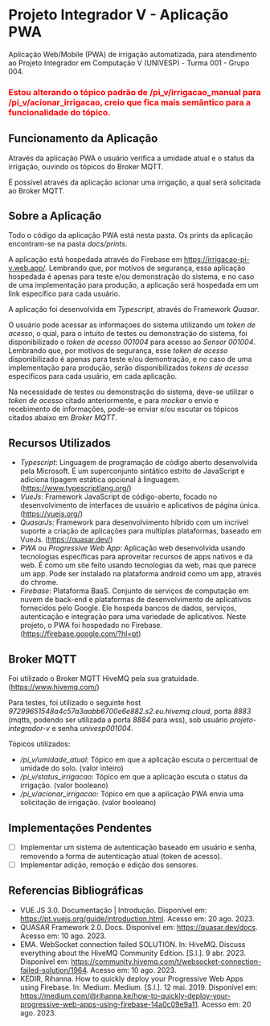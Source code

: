 # Projeto Integrador V - Aplicação PWA

Aplicação Web/Mobile (PWA) de irrigação automatizada, para atendimento ao Projeto Integrador em Computação V (UNIVESP) - Turma 001 - Grupo 004.

### <span style="color:red;">Estou alterando o tópico padrão de /pi_v/irrigacao_manual para /pi_v/acionar_irrigacao, creio que fica mais semântico para a funcionalidade do tópico.</span>

<!--  -->

## Funcionamento da Aplicação

Através da aplicação PWA o usuário verifica a umidade atual e o status da irrigação, ouvindo os tópicos do Broker MQTT.

É possível através da aplicação acionar uma irrigação, a qual será solicitada ao Broker MQTT.

<!--  -->

## Sobre a Aplicação

Todo o código da aplicação PWA está nesta pasta. Os prints da aplicação encontram-se na pasta *docs/prints*.

A aplicação está hospedada através do Firebase em https://irrigacao-pi-v.web.app/. Lembrando que, por motivos de segurança, essa aplicação hospedada é apenas para teste e/ou demonstração do sistema, e no caso de uma implementação para produção, a aplicação será hospedada em um link específico para cada usuário.

A aplicação foi desenvolvida em *Typescript*, através do Framework *Quasar*.

O usuário pode acessar as informaçoes do sistema utilizando um *token de acesso*, o qual, para o intuito de testes ou demonstração do sistema, foi disponibilizado o *token de acesso 001004* para acesso ao *Sensor 001004*. Lembrando que, por motivos de segurança, esse *token de acesso* disponibilizado é apenas para teste e/ou demontração, e no caso de uma implementação para produção, serão disponibilizados *tokens de acesso* específicos para cada usuário, em cada aplicação.

Na necessidade de testes ou demonstração do sistema, deve-se utilizar o *token de acesso* citado anteriormente, e para *mockar* o envio e recebimento de informações, pode-se enviar e/ou escutar os tópicos citados abaixo em *Broker MQTT*.

<!--  -->

## Recursos Utilizados

- *Typescript*: Linguagem de programação de código aberto desenvolvida pela Microsoft. É um superconjunto sintático estrito de JavaScript e adiciona tipagem estática opcional à linguagem. (https://www.typescriptlang.org/)
- *VueJs*: Framework JavaScript de código-aberto, focado no desenvolvimento de interfaces de usuário e aplicativos de página única. (https://vuejs.org/)
- *QuasarJs*: Framework para desenvolvimento híbrido com um incrível suporte a criação de aplicações para multiplas plataformas, baseado em VueJs. (https://quasar.dev/)
- *PWA* ou *Progressive Web App*: Aplicação web desenvolvida usando tecnologias específicas para aproveitar recursos de apps nativos e da web. É como um site feito usando tecnologias da web, mas que parece um app. Pode ser instalado na plataforma android como um app, através do chrome.
- *Firebase*: Plataforma BaaS. Conjunto de serviços de computação em nuvem de back-end e plataformas de desenvolvimento de aplicativos fornecidos pelo Google. Ele hospeda bancos de dados, serviços, autenticação e integração para uma variedade de aplicativos. Neste projeto, o PWA foi hospedado no Firebase. (https://firebase.google.com/?hl=pt)

<!--  -->

## Broker MQTT

Foi utilizado o Broker MQTT HiveMQ pela sua gratuidade. (https://www.hivemq.com/)

Para testes, foi utilizado o seguinte host *97299651548a4c57a3aabb6700e6e882.s2.eu.hivemq.cloud*, porta *8883* (mqtts, podendo ser utilizada a porta *8884* para wss), sob usuário *projeto-integrador-v* e senha *univesp001004*.

Tópicos utilizados:
- */pi_v/umidade_atual*: Tópico em que a aplicação escuta o percentual de umidade do solo. (valor inteiro)
- */pi_v/status_irrigacao*: Tópico em que a aplicação escuta o status da irrigação. (valor booleano)
- */pi_v/acionar_irrigacao*: Tópico em que a aplicação PWA envia uma solicitação de irrigação. (valor booleano)

<!--  -->

## Implementações Pendentes

- [ ] Implementar um sistema de autenticação baseado em usuário e senha, removendo a forma de autenticação atual (token de acesso).
- [ ] Implementar adição, remoção e edição dos sensores.

<!--  -->

## Referencias Bibliográficas

- VUE.JS 3.0. Documentação | Introdução. Disponível em: https://pt.vuejs.org/guide/introduction.html. Acesso em: 20 ago. 2023.
- QUASAR Framework 2.0. Docs. Disponível em: https://quasar.dev/docs. Acesso em: 10 ago. 2023.
- EMA. WebSocket connection failed SOLUTION. ln: HiveMQ. Discuss everything about the HiveMQ Community Edition. [S.l.]. 9 abr. 2023. Disponível em: https://community.hivemq.com/t/websocket-connection-failed-solution/1964. Acesso em: 10 ago. 2023.
- KEDIR, Rihanna. How to quickly deploy your Progressive Web Apps using Firebase. ln: Medium. Medium. [S.l.]. 12 mai. 2019. Disponível em: https://medium.com/@rihanna.ke/how-to-quickly-deploy-your-progressive-web-apps-using-firebase-14a0c09e9a11. Acesso em: 20 ago. 2023.
